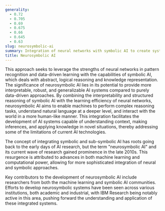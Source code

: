 ```yaml
---
generality:
  - 0.72
  - 0.705
  - 0.69
  - 0.675
  - 0.66
  - 0.645
  - 0.63
slug: neurosymbolic-ai
summary: Integration of neural networks with symbolic AI to create systems that can both understand and manipulate symbols in a manner similar to human cognitive processes.
title: Neurosymbolic AI
---
```


This approach seeks to leverage the strengths of neural networks in pattern recognition and data-driven learning with the capabilities of symbolic AI, which deals with abstract, logical reasoning and knowledge representation. The significance of neurosymbolic AI lies in its potential to provide more interpretable, robust, and generalizable AI systems compared to purely data-driven approaches. By combining the interpretability and structured reasoning of symbolic AI with the learning efficiency of neural networks, neurosymbolic AI aims to enable machines to perform complex reasoning tasks, understand natural language at a deeper level, and interact with the world in a more human-like manner. This integration facilitates the development of AI systems capable of understanding context, making inferences, and applying knowledge in novel situations, thereby addressing some of the limitations of current AI technologies.

The concept of integrating symbolic and sub-symbolic AI has roots going back to the early days of AI research, but the term "neurosymbolic AI" and its current wave of research gained prominence in the late 2010s. This resurgence is attributed to advances in both machine learning and computational power, allowing for more sophisticated integration of neural and symbolic approaches.

Key contributors to the development of neurosymbolic AI include researchers from both the machine learning and symbolic AI communities. Efforts to develop neurosymbolic systems have been seen across various institutions, both academic and industrial, with IBM Research being notably active in this area, pushing forward the understanding and application of these integrated systems.
